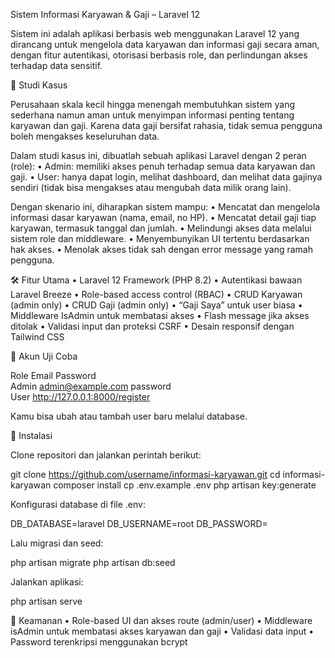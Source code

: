 Sistem Informasi Karyawan & Gaji – Laravel 12

Sistem ini adalah aplikasi berbasis web menggunakan Laravel 12 yang dirancang untuk mengelola data karyawan dan informasi gaji secara aman, dengan fitur autentikasi, otorisasi berbasis role, dan perlindungan akses terhadap data sensitif.

🎯 Studi Kasus

Perusahaan skala kecil hingga menengah membutuhkan sistem yang sederhana namun aman untuk menyimpan informasi penting tentang karyawan dan gaji. Karena data gaji bersifat rahasia, tidak semua pengguna boleh mengakses keseluruhan data.

Dalam studi kasus ini, dibuatlah sebuah aplikasi Laravel dengan 2 peran (role):
	•	Admin: memiliki akses penuh terhadap semua data karyawan dan gaji.
	•	User: hanya dapat login, melihat dashboard, dan melihat data gajinya sendiri (tidak bisa mengakses atau mengubah data milik orang lain).

Dengan skenario ini, diharapkan sistem mampu:
	•	Mencatat dan mengelola informasi dasar karyawan (nama, email, no HP).
	•	Mencatat detail gaji tiap karyawan, termasuk tanggal dan jumlah.
	•	Melindungi akses data melalui sistem role dan middleware.
	•	Menyembunyikan UI tertentu berdasarkan hak akses.
	•	Menolak akses tidak sah dengan error message yang ramah pengguna.

🛠️ Fitur Utama
	•	Laravel 12 Framework (PHP 8.2)
	•	Autentikasi bawaan Laravel Breeze
	•	Role-based access control (RBAC)
	•	CRUD Karyawan (admin only)
	•	CRUD Gaji (admin only)
	•	“Gaji Saya” untuk user biasa
	•	Middleware IsAdmin untuk membatasi akses
	•	Flash message jika akses ditolak
	•	Validasi input dan proteksi CSRF
	•	Desain responsif dengan Tailwind CSS

🧪 Akun Uji Coba

Role	Email	Password <br/>
Admin	admin@example.com	password<br/>
User	http://127.0.0.1:8000/register

Kamu bisa ubah atau tambah user baru melalui database.

🚀 Instalasi

Clone repositori dan jalankan perintah berikut:

git clone https://github.com/username/informasi-karyawan.git
cd informasi-karyawan
composer install
cp .env.example .env
php artisan key:generate

Konfigurasi database di file .env:

DB_DATABASE=laravel
DB_USERNAME=root
DB_PASSWORD=

Lalu migrasi dan seed:

php artisan migrate
php artisan db:seed

Jalankan aplikasi:

php artisan serve

🔐 Keamanan
	•	Role-based UI dan akses route (admin/user)
	•	Middleware isAdmin untuk membatasi akses karyawan dan gaji
	•	Validasi data input
	•	Password terenkripsi menggunakan bcrypt
